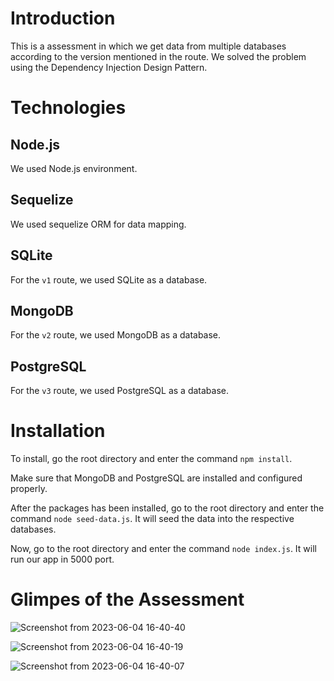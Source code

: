 # Introduction

This is a assessment in which we get data from multiple databases according to the version mentioned in the route.
We solved the problem using the Dependency Injection Design Pattern.

# Technologies

## Node.js

 We used Node.js environment.

 ## Sequelize

 We used sequelize ORM for data mapping.

 ## SQLite

 For the ```v1``` route, we used SQLite as a database.

 ## MongoDB

 For the ```v2``` route, we used MongoDB as a database.

 ## PostgreSQL

 For the ```v3``` route, we used PostgreSQL as a database.

# Installation

To install, go the root directory and enter the command ```npm install```.

Make sure that MongoDB and PostgreSQL are installed and configured properly.

After the packages has been installed, go to the root directory and enter the command ```node seed-data.js```. It will seed the data into the respective databases.

Now, go to the root directory and enter the command ```node index.js```. It will run our app in 5000 port.

# Glimpes of the Assessment

![Screenshot from 2023-06-04 16-40-40](https://github.com/sudarshan1998/Port-pro-Assessment/assets/23524244/0554c572-0059-4cc9-9ac0-d2c6a90f1551)

![Screenshot from 2023-06-04 16-40-19](https://github.com/sudarshan1998/Port-pro-Assessment/assets/23524244/70d53e7f-563f-4631-81e2-ccbddedc3d7c)

![Screenshot from 2023-06-04 16-40-07](https://github.com/sudarshan1998/Port-pro-Assessment/assets/23524244/de6244ed-d1ac-4e58-b2ae-20d0600209ce)
